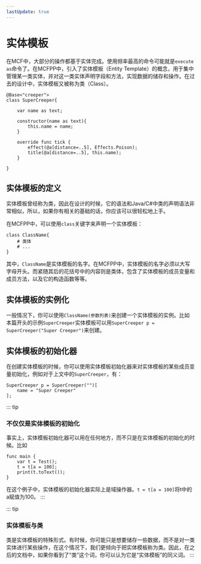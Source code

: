 ```yaml
---
lastUpdate: true
---
```


# 实体模板

在MCF中，大部分的操作都基于实体完成。使用频率最高的命令可能就是`execute as`命令了。在MCFPP中，引入了实体模板（Entity Template）的概念，用于集中管理某一类实体，并对这一类实体声明字段和方法，实现数据的储存和操作。在过去的设计中，实体模板又被称为类（Class）。

```mcfpp
@Base<"creeper">
class SuperCreeper{

    var name as text;

    constructor(name as text){
        this.name = name;
    }

    override func tick {
        effect(@a[distance=..5], Effects.Poison);
        title(@a[distance=..5], this.name);
    }

}
```

## 实体模板的定义

实体模板曾经称为类，因此在设计的时候，它的语法和Java/C#中类的声明语法非常相似，所以，如果你有相关的基础的话，你应该可以很轻松地上手。

在MCFPP中，可以使用`class`关键字来声明一个实体模板：

```mcfpp
class ClassName{
    # 类体
    # ...
}
```

其中，`ClassName`是实体模板的名字。在MCFPP中，实体模板的名字必须以大写字母开头。而紧随其后的花括号中的内容则是类体，包含了实体模板的成员变量和成员方法，以及它的构造函数等等。

## 实体模板的实例化

一般情况下，你可以使用`ClassName(参数列表)`来创建一个实体模板的实例。比如本篇开头的示例`SuperCreeper`实体模板可以用`SuperCreeper p = SuperCreeper("Super Creeper")`来创建。

## 实体模板的初始化器

在创建实体模板的时候，你可以使用实体模板初始化器来对实体模板的某些成员变量初始化，例如对于上文中的`SuperCreeper`，有：

```mcfpp
SuperCreeper p = SuperCreeper("")[
    name = "Super Creeper"
];
```

::: tip

### 不仅仅是实体模板的初始化

事实上，实体模板初始化器可以用在任何地方，而不只是在实体模板的初始化的时候。比如

```mcfpp
func main {
    var t = Test();
    t = t[a = 100];
    print(t.toText());
}
```

在这个例子中，实体模板的初始化器实际上是域操作器。`t = t[a = 100]`将t中的a赋值为100。
:::

::: tip

### 实体模板与类

类是实体模板的特殊形式。有时候，你可能只是想要储存一些数据，而不是对一类实体进行某些操作，在这个情况下，我们更倾向于把实体模板称为类。因此，在之后的文档中，如果你看到了“类”这个词，你可以认为它是“实体模板”的同义词。
:::
